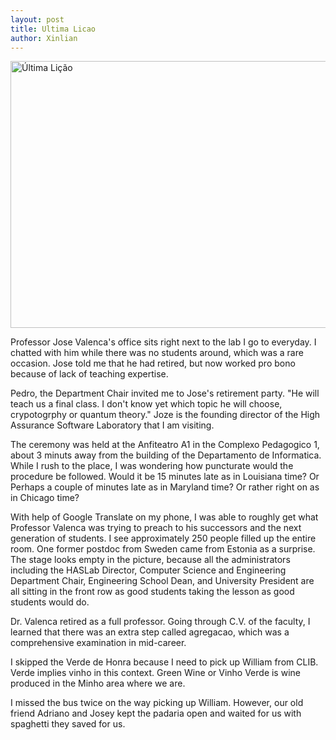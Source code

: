 ```yaml
---
layout: post
title: Ultima Licao
author: Xinlian
---
```


<a data-flickr-embed="true" href="https://www.flickr.com/photos/rosemont/48920151261/in/datetaken/" title="Última Lição de Jose Manuel Esgalhado Valenca"><img src="https://live.staticflickr.com/65535/48920151261_73846b6d6a_z.jpg" width="640" height="427" alt="Última Lição"></a><script async src="//embedr.flickr.com/assets/client-code.js" charset="utf-8"></script>

Professor Jose Valenca's office sits right next to the lab I go to everyday.  I chatted with him while there was no students around, which was a rare occasion.  Jose told me that he had retired, but now worked pro bono because of lack of teaching expertise. 

Pedro, the Department Chair invited me to Jose's retirement party.  "He will teach us a final class.  I don't know yet which topic he will choose, crypotogrphy or quantum theory."  Joze is the founding director of the High Assurance Software Laboratory that I am visiting.

The ceremony was held at the Anfiteatro A1 in the Complexo Pedagogico 1, about 3 minuts away from the building of the Departamento de Informatica.  While I rush to the place, I was wondering how puncturate would the procedure be followed.  Would it be 15 minutes late as in Louisiana time? Or Perhaps a couple of minutes late as in Maryland time? Or rather right on as in Chicago time?

With help of Google Translate on my phone, I was able to roughly get what Professor Valenca was trying to preach to his successors and the next generation of students.  I see approximately 250 people filled up the entire room.  One former postdoc from Sweden came from Estonia as a surprise.  The stage looks empty in the picture, because all the administrators including the HASLab Director, Computer Science and Engineering Department Chair, Engineering School Dean, and University President are all sitting in the front row as good students taking the lesson as good students would do.

Dr. Valenca retired as a full professor.  Going through C.V. of the faculty, I learned that there was an extra step called agregacao, which was a comprehensive examination in mid-career.

I skipped the Verde de Honra because I need to pick up William from CLIB.  Verde implies vinho in this context.  Green Wine or Vinho Verde is wine produced in the Minho area where we are.

I missed the bus twice on the way picking up William.  However, our old friend Adriano and Josey kept the padaria open and waited for us with spaghetti they saved for us.
